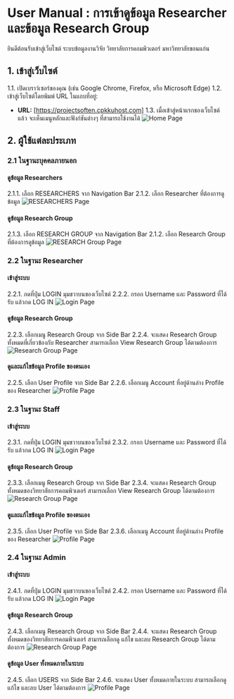 # User Manual : การเข้าดูข้อมูล Researcher และข้อมูล Research Group

ยินดีต้อนรับเข้าสู่เว็บไซต์ ระบบข้อมูลงานวิจัย วิทยาลัยการคอมพิวเตอร์ มหาวิทยาลัยขอนแก่น

## 1. เข้าสู่เว็บไซต์

1.1. เปิดเบราว์เซอร์ของคุณ (เช่น Google Chrome, Firefox, หรือ Microsoft Edge)
1.2. เข้าสู่เว็บไซต์โดยพิมพ์ URL ในแถบที่อยู่:
   - **URL:** [https://projectsoften.cpkkuhost.com]
1.3. เมื่อเข้าสู่หน้าแรกของเว็บไซต์แล้ว จะเห็นเมนูหลักและฟังก์ชันต่างๆ ที่สามารถใช้งานได้
![Home Page](./image/Home.png)

## 2. ผู้ใช้แต่ละประเภท

### 2.1 ในฐานะบุคคลภายนอก
#### ดูข้อมูล Researchers
2.1.1. เลือก RESEARCHERS จาก Navigation Bar
2.1.2. เลือก Researcher ที่ต้องการดูข้อมูล
![RESEARCHERS Page](./image/Login.png)

#### ดูข้อมูล Research Group
2.1.3. เลือก RESEARCH GROUP จาก Navigation Bar
2.1.2. เลือก Research Group ที่ต้องการดูข้อมูล
![RESEARCH Group Page](./image/Login.png)

### 2.2 ในฐานะ Researcher
#### เข้าสู่ระบบ
2.2.1. กดที่ปุ่ม LOGIN มุมขวาบนของเว็บไซต์
2.2.2. กรอก Username และ Password ที่ได้รับ แล้วกด LOG IN
![Login Page](./image/Login.png)

#### ดูข้อมูล Research Group
2.2.3. เลือกเมนู Research Group จาก Side Bar
2.2.4. จะแสดง Research Group ทั้งหมดที่เกี่ยวข้องกับ Researcher สามารถเลือก View Research Group ได้ตามต้องการ
![Research Group Page](./image/Login.png)

#### ดูและแก้ไขข้อมูล Profile ของตนเอง
2.2.5. เลือก User Profile จาก Side Bar
2.2.6. เลือกเมนู Account ที่อยู่ด้านล่าง Profile ของ Researcher
![Profile Page](./image/Login.png)

### 2.3 ในฐานะ Staff
#### เข้าสู่ระบบ
2.3.1. กดที่ปุ่ม LOGIN มุมขวาบนของเว็บไซต์
2.3.2. กรอก Username และ Password ที่ได้รับ แล้วกด LOG IN
![Login Page](./image/Login.png)

#### ดูข้อมูล Research Group
2.3.3. เลือกเมนู Research Group จาก Side Bar
2.3.4. จะแสดง Research Group ทั้งหมดของวิทยาลัยการคอมพิวเตอร์ สามารถเลือก View Research Group ได้ตามต้องการ
![Research Group Page](./image/Login.png)

#### ดูและแก้ไขข้อมูล Profile ของตนเอง
2.3.5. เลือก User Profile จาก Side Bar
2.3.6. เลือกเมนู Account ที่อยู่ด้านล่าง Profile ของ Researcher
![Profile Page](./image/Login.png)

### 2.4 ในฐานะ Admin
#### เข้าสู่ระบบ
2.4.1. กดที่ปุ่ม LOGIN มุมขวาบนของเว็บไซต์
2.4.2. กรอก Username และ Password ที่ได้รับ แล้วกด LOG IN
![Login Page](./image/Login.png)

#### ดูข้อมูล Research Group
2.4.3. เลือกเมนู Research Group จาก Side Bar
2.4.4. จะแสดง Research Group ทั้งหมดของวิทยาลัยการคอมพิวเตอร์ สามารถเลือกดู แก้ไข และลบ Research Group ได้ตามต้องการ
![Research Group Page](./image/Login.png)

#### ดูข้อมูล User ทั้งหมดภายในระบบ
2.4.5. เลือก USERS จาก Side Bar
2.4.6. จะแสดง User ทั้งหมดภายในระบบ สามารถเลือกดู แก้ไข และลบ User ได้ตามต้องการ
![Profile Page](./image/Login.png)


